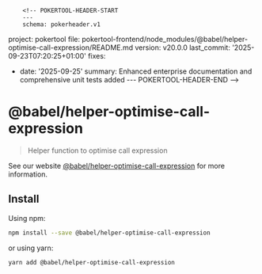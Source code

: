        <!-- POKERTOOL-HEADER-START
        ---
        schema: pokerheader.v1
project: pokertool
file: pokertool-frontend/node_modules/@babel/helper-optimise-call-expression/README.md
version: v20.0.0
last_commit: '2025-09-23T07:20:25+01:00'
fixes:
- date: '2025-09-25'
  summary: Enhanced enterprise documentation and comprehensive unit tests added
        ---
        POKERTOOL-HEADER-END -->
# @babel/helper-optimise-call-expression

> Helper function to optimise call expression

See our website [@babel/helper-optimise-call-expression](https://babeljs.io/docs/babel-helper-optimise-call-expression) for more information.

## Install

Using npm:

```sh
npm install --save @babel/helper-optimise-call-expression
```

or using yarn:

```sh
yarn add @babel/helper-optimise-call-expression
```
